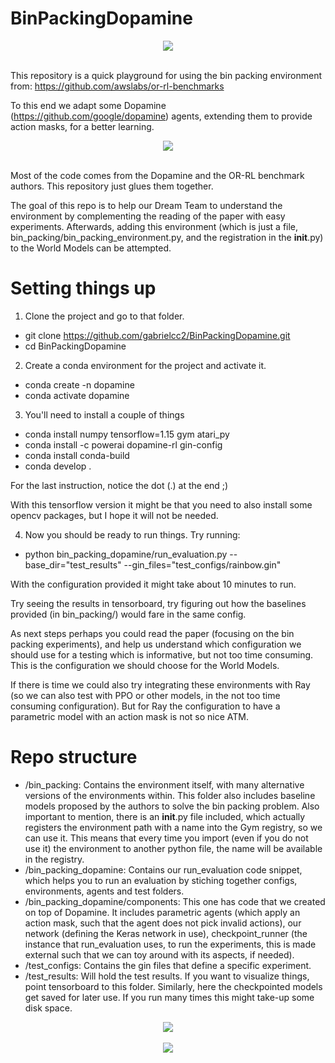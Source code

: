 # BinPackingDopamine

<div align="center">
  <img src="https://www.codeproject.com/KB/recipes/633133/bpp_mut_1.png"><br><br>
</div>


This repository is a quick playground for using the bin packing environment from: https://github.com/awslabs/or-rl-benchmarks

To this end we adapt some Dopamine (https://github.com/google/dopamine) agents, extending them to provide action masks, for a better learning.

<div align="center">
  <img src="https://google.github.io/dopamine/images/dopamine_logo.png"><br><br>
</div>

Most of the code comes from the Dopamine and the OR-RL benchmark authors. This repository just glues them together.

The goal of this repo is to help our Dream Team to understand the environment by complementing the reading of the paper with easy experiments. Afterwards, adding this environment (which is just a file, bin_packing/bin_packing_environment.py, and the registration in the __init__.py) to the World Models can be attempted.


# Setting things up
1. Clone the project and go to that folder.
* git clone https://github.com/gabrielcc2/BinPackingDopamine.git
* cd BinPackingDopamine

2. Create a conda environment for the project and activate it.
* conda create -n dopamine
* conda activate dopamine

3. You'll need to install a couple of things 
* conda install numpy tensorflow=1.15 gym atari_py
* conda install -c powerai dopamine-rl gin-config
* conda install conda-build
* conda develop . 

For the last instruction, notice the dot (.) at the end ;)

With this tensorflow version it might be that you need to also install some opencv packages, but I hope it will not be needed.

4. Now you should be ready to run things.
Try running: 
* python bin_packing_dopamine/run_evaluation.py --base_dir="test_results" --gin_files="test_configs/rainbow.gin"

With the configuration provided it might take about 10 minutes to run.

Try seeing the results in tensorboard, try figuring out how the baselines provided (in bin_packing/)  would fare in the same config.

As next steps perhaps you could read the paper (focusing on the bin packing experiments), and help us understand which configuration we should use for a testing which is informative, but not too time consuming. This is the configuration we should choose for the World Models.

If there is time we could also try integrating these environments with Ray (so we can also test with PPO or other models, in the not too time consuming configuration). But for Ray the configuration to have a parametric model with an action mask is not so nice ATM.

# Repo structure
* /bin_packing:  Contains the environment itself, with many alternative versions of the environments within. This folder also includes baseline models proposed by the authors to solve the bin packing problem. Also important to mention, there is an  __init__.py file included, which actually registers the environment path with a name into the Gym registry, so we can use it. This means that every time you import (even if you do not use it) the environment to another python file, the name will be available in the registry.
* /bin_packing_dopamine: Contains our run_evaluation code snippet, which helps you to run an evaluation by stiching together configs, environments, agents and test folders.  
* /bin_packing_dopamine/components: This one has code that we created on top of Dopamine. It includes parametric agents (which apply an action mask, such that the agent does not pick invalid actions), our network (defining the Keras network in use), checkpoint_runner (the instance that run_evaluation uses, to run the experiments, this is made external such that we can toy around with its aspects, if needed). 
* /test_configs: Contains the gin files that define a specific experiment.
* /test_results: Will hold the test results. If you want to visualize things, point tensorboard to this folder. Similarly, here the checkpointed models get saved for later use. If you run many times this might take-up some disk space.

<div align="center">
  <img src="https://encrypted-tbn0.gstatic.com/images?q=tbn%3AANd9GcRtvAme_kpld-DjCidCXvoX8sz0a_EpyauLKVtOIIzyGpwASYMn&usqp=CAU"><br><br>
</div>

<div align="center">
  <img src="https://salferrarello.com/wp-content/uploads/2018/06/git-push-force-not-how-it-works.jpg"><br><br>
</div>
